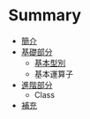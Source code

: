 # Summary

* [簡介](README.md)
* [基礎部分](BasicTopics.md)
   * [基本型別](BasicTypes.md)
   * 基本運算子
* [進階部分](AdvancedTopics.md)
   * Class
* [補充](Supplements.md)

